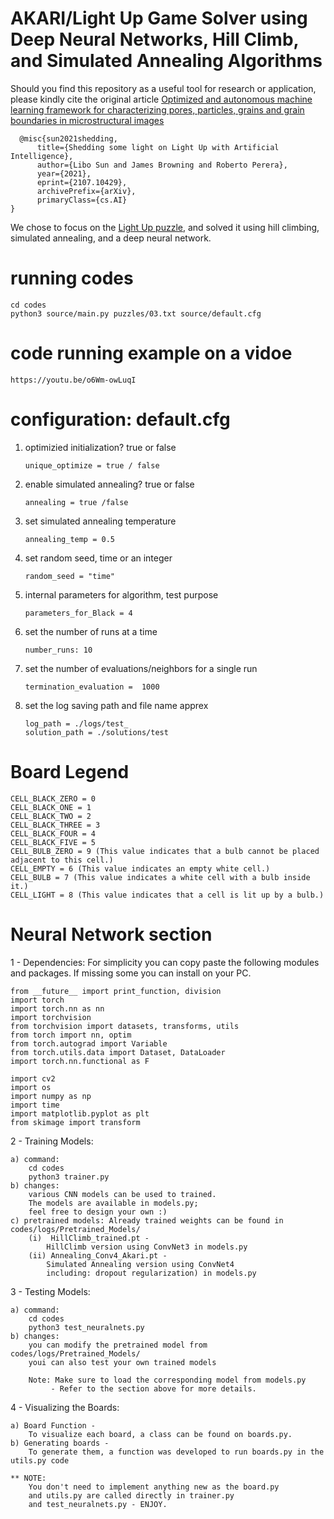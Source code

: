 # AKARI/Light Up Game Solver using Deep Neural Networks, Hill Climb, and Simulated Annealing Algorithms

Should you find this repository as a useful tool for research or application, please kindly cite the original article [Optimized and autonomous machine learning framework for characterizing pores, particles, grains and grain boundaries in microstructural images](https://arxiv.org/abs/2101.06474)

      @misc{sun2021shedding,
	      title={Shedding some light on Light Up with Artificial Intelligence}, 
	      author={Libo Sun and James Browning and Roberto Perera},
	      year={2021},
	      eprint={2107.10429},
	      archivePrefix={arXiv},
	      primaryClass={cs.AI}
	} 

We chose to focus on the [Light Up puzzle](https://en.wikipedia.org/wiki/Light_Up_(puzzle)), and solved it using hill climbing, simulated annealing, and a deep neural network.


#       running codes  	#

	cd codes
	python3 source/main.py puzzles/03.txt source/default.cfg

# 	code running example on a vidoe	#

	https://youtu.be/o6Wm-owLuqI


#       configuration:  	default.cfg			#

1.	optimizied initialization?  true or false	

		unique_optimize = true / false

2.	enable simulated annealing?  true or false	 

		annealing = true /false

3.	set simulated annealing temperature	

		annealing_temp = 0.5

4.	set random seed, time or an integer	 

		random_seed = "time"

5.	internal parameters for algorithm, test purpose   

		parameters_for_Black = 4

6.	set the number of runs  at a time    

		number_runs: 10

7.	set the number of evaluations/neighbors for a single run    

		termination_evaluation =  1000

8.	set the log saving path and file name apprex 	

		log_path = ./logs/test_
		solution_path = ./solutions/test


# Board Legend #

	CELL_BLACK_ZERO = 0
	CELL_BLACK_ONE = 1
	CELL_BLACK_TWO = 2
	CELL_BLACK_THREE = 3
	CELL_BLACK_FOUR = 4
	CELL_BLACK_FIVE = 5
	CELL_BULB_ZERO = 9 (This value indicates that a bulb cannot be placed adjacent to this cell.)
	CELL_EMPTY = 6 (This value indicates an empty white cell.)
	CELL_BULB = 7 (This value indicates a white cell with a bulb inside it.)
	CELL_LIGHT = 8 (This value indicates that a cell is lit up by a bulb.)


#       Neural Network section  	#


1 - Dependencies:
	For simplicity you can copy paste the following modules and packages.
	If missing some you can install on your PC.

	from __future__ import print_function, division
	import torch
	import torch.nn as nn
	import torchvision
	from torchvision import datasets, transforms, utils
	from torch import nn, optim
	from torch.autograd import Variable
	from torch.utils.data import Dataset, DataLoader
	import torch.nn.functional as F
			
	import cv2
	import os
	import numpy as np
	import time
	import matplotlib.pyplot as plt
	from skimage import transform

2 - Training Models:

	a) command: 
		cd codes
		python3 trainer.py
	b) changes: 
		various CNN models can be used to trained. 
		The models are available in models.py; 
		feel free to design your own :)
	c) pretrained models: Already trained weights can be found in codes/logs/Pretrained_Models/
		(i)  HillClimb_trained.pt - 
			HillClimb version using ConvNet3 in models.py
		(ii) Annealing_Conv4_Akari.pt - 
			Simulated Annealing version using ConvNet4 
			including: dropout regularization) in models.py

3 - Testing Models:

	a) command: 
		cd codes 
		python3 test_neuralnets.py
	b) changes: 
		you can modify the pretrained model from codes/logs/Pretrained_Models/
		youi can also test your own trained models
		
		Note: Make sure to load the corresponding model from models.py
			 - Refer to the section above for more details.

4 - Visualizing the Boards: 

	a) Board Function -    	
		To visualize each board, a class can be found on boards.py. 
	b) Generating boards - 
		To generate them, a function was developed to run boards.py in the utils.py code
			 
	** NOTE: 
		You don't need to implement anything new as the board.py 
		and utils.py are called directly in trainer.py 
		and test_neuralnets.py - ENJOY.
